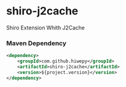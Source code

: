 # shiro-j2cache
Shiro Extension Whith J2Cache


### Maven Dependency

``` xml
<dependency>
	<groupId>com.github.hiwepy</groupId>
	<artifactId>shiro-j2cache</artifactId>
	<version>${project.version}</version>
</dependency>
```

